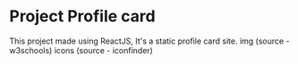 # Project Profile card

This project made using ReactJS, It's a static profile card site.
img (source - w3schools)
icons (source - iconfinder)
